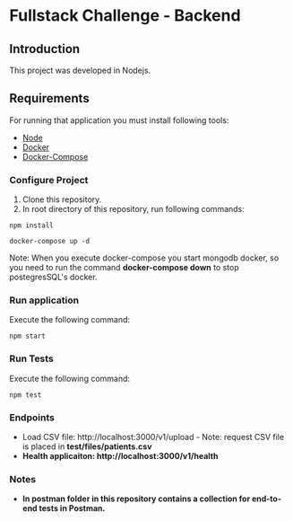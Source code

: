 # Fullstack Challenge - Backend

## Introduction

This project was developed in Nodejs.

## Requirements
  
For running that application you must install following tools:

- [Node](https://nodejs.org/pt-br/download/)
- [Docker](https://www.docker.com/products/docker-desktop)
- [Docker-Compose](https://docs.docker.com/compose/install/)


### Configure Project

1. Clone this repository.
2. In root directory of this repository, run following commands:
```
npm install

docker-compose up -d
``` 

Note: When you execute docker-compose you start mongodb docker, so you need to run the command <b>docker-compose down</b> to stop postegresSQL's docker.


### Run application

Execute the following command:

```
npm start
```

### Run Tests

Execute the following command:

```
npm test
```


### Endpoints

- Load CSV file: http://localhost:3000/v1/upload - Note: request CSV file is placed in <b>test/files/patients.csv<b>
- Health applicaiton: http://localhost:3000/v1/health

### Notes

- In postman folder in this repository contains a collection for end-to-end tests in Postman.

